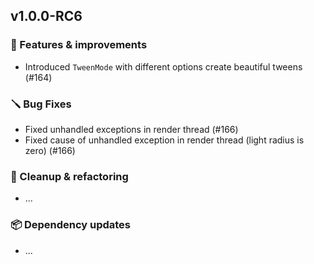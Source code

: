## v1.0.0-RC6

### 🚀 Features & improvements

- Introduced `TweenMode` with different options create beautiful tweens (#164)

### 🪛 Bug Fixes

- Fixed unhandled exceptions in render thread (#166)
- Fixed cause of unhandled exception in render thread (light radius is zero) (#166)

### 🧽 Cleanup & refactoring

- ...

### 📦 Dependency updates

- ...
